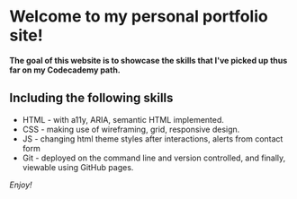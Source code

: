 # Welcome to my personal portfolio site!

**The goal of this website is to showcase the skills that I've picked up thus far on my Codecademy path.**

## Including the following skills
+ HTML - with a11y, ARIA, semantic HTML implemented.
+ CSS - making use of wireframing, grid, responsive design.
+ JS - changing html theme styles after interactions, alerts from contact form
+ Git - deployed on the command line and version controlled, and finally, viewable using GitHub pages.

*Enjoy!*

